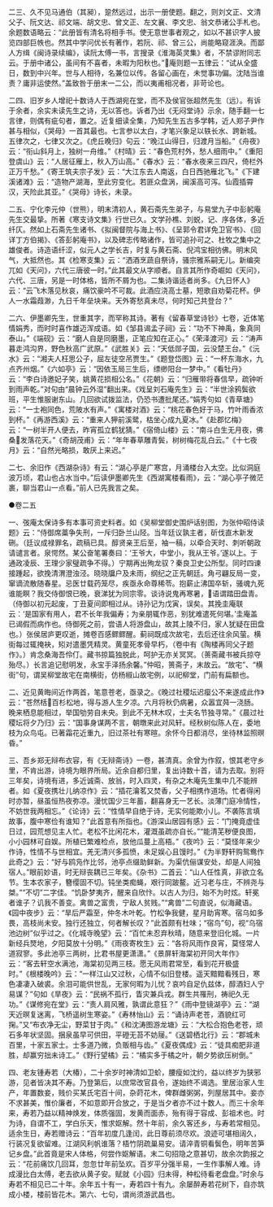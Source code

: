 <!-- { "loadSidebar": true } -->
二三、久不见马通伯（其昶），跫然远过，出示一册使题。翻之，则刘文正、文清父子、阮文达、祁文端、胡文忠、曾文正、左文襄、李文忠、翁文恭诸公手札也。余题数语略云：“此册皆有清名将相手书。使无意世事者观之，如以不甚识字人披览四部巨帙也。然其中学问优长有著作，若阮、祁、曾三公，尚能略窥涯涣。而鄙人方缉《闽诗录续编》，读阮太傅一书，言搜录《淮海英灵集》者，不禁谬附同志云。于册中诸公，虽间有不喜者，未暇为阳秋也。”庵则题一五律云：“试从全盛日，数到中兴年。世与人相待，名兼位以传。各留心画在，未觉事功偏。沈陆当谁责？庸非运使然。”盖致咎于册末一二公，而以夷甫相况者，非苛论也。

二四、旧岁乡人增祀十数诗人于西湖宛在堂，而不及侯官张超然先生（远）。有诉于余者，余实未读先生之诗，无以答也。诉者乃出《无闷堂诗》示余，随手翻一七言律，则偶有疵句者，置之。近复细读全集，乃知先生五古多学韩，近人郑子尹作甚与相似，《哭母》一首其最也。七言参以太白，才笔兴象足以轶长水、跨新城。五律次之，七律又次之。《虎丘晚归》句云：“晚江山得日，归渡月当船。”《舟夜》云：“衔山斜月上，独树一舟维。”《村晴》云：“春色荒村外，愁人细雨中。”《重阳登虞山》云：“人居征雁上，秋入万山高。”《春水》云：“春水夜来三四尺，倚栏外正万千愁。”《寄王筑夫宗子发》云：“大江东去人南返，白日西驰雁北飞。”《下建溪诸滩》云：“造物产湖海，至此穷变化。若匪众盘涡，闽溪高可泻。仙霞插霄汉，天险此其亚。”《哭母》诗长，未录。

二五、宁化李元仲（世熊），明末清初人，黄石斋先生弟子，与易堂九子中彭躬庵先生交最挚。所著《寒支诗文集》行世已久。文学孙樵、刘蜕，记、序各体，多近纤仄。然如上石斋先生诸书、《拟闽督院与海上书》、《呈郭令君详免卫官书》、《回详丁方伯揭》、《答彭躬庵书》，以及碑志传略诸作，皆可追孙可之、杜牧之集中之雄俊者。诗造语纤涩，似元人之学长吉，时复与黄石斋、倪鸿宝相彷佛。明末风气，大抵然也。其《检寒支集》云：“洒酒烹蔬自祭诗，骚宗雅系嗣无儿。新编突兀如《天问》，六代三唐彼一时。”此其最文从字顺者。自言其所作奇崛如《天问》，六代、三唐，另是一时体格，皆所不屑为也。二集诗谐适者尚多。《九日怀人》云：“云飞木落见秋哀，痛饮豪吟不可裁。此酒应浇高士墓，短歌自劝菊花杯。伊人一水霜葭渺，九日千年垒块来。天外寄愁真未尽，何时知己共登台？”

二六、伊墨卿先生，世重其字，而罕称其诗。著有《留春草堂诗钞》七卷，近体笔情娟秀，而时时喜作雄迈浑成语。如《邹县谒孟子祠》云：“功不下神禹，象真同泰山。”《端砚》云：“磨人自是同磨墨，正笔应知在正心。”《荣泽渡河》云：“涛声暮走鸿沟界，野色秋高广武原。”《武胜关》云：“天低郧子国，云没楚王台。”《沅水》云：“湘夫人枉思公子，屈左徒空吊贾生。”《题登岱图》云：“一杯东海水，九点齐州烟。”《六如亭》云：“因依玉局三生后，缥缈阳台一梦中。”《看牡丹》云：“李白诗邀妃子笑，姚黄花损相公名。”《花朝》云：“归雁带将春信早，疏钟听到雨声乾。”对句由“晨钟云外湿”翻出来。《戏呈刘石庵先生》云：“半世涂鸦鬓欲班，平生惟服谢东山。几回欲试拨监法，仍恐书遭批尾还。”娟秀句如《青草塘》云：“一士袍同色，荒陂水有声。”《寓楼对酒》云：“桃花春色好于马，竹叶雨香浓到杯。”《再游西溪》云：“重来人狎前溪鹭，枯坐心成九夏冰。”《赴郡忆梅》云：“一树半开人便去，昨宵孤立鹤犹猜。”《宿倚山楼》云：“南斗白生无月夜，佛桑发落花天。”《奇胡茂甫》云：“年年春草雕青鬓，树树梅花乱白云。”《十七夜月》云：“自然光略损，敢厌上来迟。”

二七、余旧作《西湖杂诗》有云：“湖心亭是广寒宫，月涌楼台入太空。比似洞庭波万顷，君山也占水当中。”后读伊墨卿先生《西湖寓楼看雨》，云：“湖心亭子微茫裹，聊当君山一点看。”前人已先我言之矣。

●卷二五

一、弢庵太保诗多有本事可资史料者。如《吴柳堂御史围炉话别图，为张仲昭侍读题》云：“侍御席藁争失刑，一斥归卧兰山陉。当年廷议孰主者，斫伐直木新发硎。（廷议成禄罪名，疏稿已具。醇贤亲王后至，袖一稿，以牵合天时、刺听朝政请谴言者。泉愕然。某公奋笔署奏曰：‘王爷大，中堂小，我从王爷。’遂以上。于通政凌辰、王理少家璧疏争不得。）宁期再出殉龙驭？秦良卫史公所型。同时四谏接踵起，欲挽清渭澄浊泾。晓晓牖户及未雨，纲纪之正先朝廷。角弓翩反局一变，窜谪流散随春星。忌医廿载药笼尽，疾亟永命尊稀苓。抱薪止沸国卒斩，骚魂九死谁能瞑？我交侍御恨已晚，衰涕犹为同宗零。谈诗说鬼再寒暑，语谓踏田盘青。（侍御以初元起废，丁丑夏间即相过从。诗孙记为戊寅，误矣。其挽圭庵联云：‘是国家有用人，君不长年我偏寿；为亲朋辄作恶，别犹难遣死何堪。’圭庵盖已谒假而病作也。侍御死之前，尝语人将游盘山，故其上陵不归，家人犹疑在田盘也。）张侯居庐更叹逝，摊卷百感鳏鳏醒。蓟祠既成次故宅，去后还往余风萤。横街每过辄掩袂，矧对遣墨凭精灵。黄童死孝骨早朽，（卷中有《陶楼再同父子题作》。）肯念桑海吾伶仃。藏书掠篇独脱此，呵护无亦关冥冥。（蒉斋藏书被兵掠夺殆尽。）长言追记慰明发，永宝手泽扬余馨。”仲昭，篑斋子，末故云。“故宅”、“横街”句，谓吴柳堂故宅在南横街，仿杨椒山故宅例，以祀柳堂，门前有扁额也。

二、近见黄晦间近作两首，笔意苍老，亟录之。《晚过社稷坛迟瘿公不来遂成此作》云：“苍然栝百杉松地，得与游人生夕凉。六月将秋仍病暑，众嚣宜荈一浇肠。晚来栖息能相过，举国劬劳自未央。到此不无林木叹，士夫名节独寻常。”《晨过社稷坛将夕乃归》云：“国事身谋两不言，朝暾来此对风轩。经秋树似陈人在，委地枝为众鸟屯。已著霜花近重九，旧过茶社有寒暄。余怀今日都消尽，坐待林监照暝昏。”

三、吾乡郑无辩布衣容，有《无辩斋诗》一卷，甚清真。余曾为作叙，恨其老守乡里，不肯出游，诗境为眼界所局。近余自都归里，复出诗数十首，请为去取。别将三年矣，诗境有进，多近诚斋、放翁，时入四灵，有杂之木庵先生集中几不能辨者。如《夏夜携壮儿纳凉作》云：“插花瀹茗又焚香，父子相携作道场。忙者得闲时亦暂，昼虽恒热夜弥凉。漫忧国少三年蓄，翻喜身无一艺长。淡薄门庭冷情性，不妨世我两相忘。”《论诗》云：“性情早自绝于诗，无实何能欺小儿。不袭陈言填故事，腹中寒俭有谁知？”此首意有所指也。《游深山居园有感》云：“门掩竟虚佳日过，园荒想见主人忙。老松不比闲花木，灌溉虽疏亦自长。”“能清芜秽便良图，小小园林可自娱。所植已繁难检点，放他瓜蔓上高梧。”《夜吟》云：“莫怪年来少作诗，性情不与世相宜。羌无清兴多孤愤，未足娱心且馒时。”《为半野轩购鸳鸯作此奇之》云：“好与鸥凫作比邻，池亭点缀助鲜新。为渠伉俪谋安处，却是人间独宿人。”眼前妙语，时无辩丧耦已三年矣。《杂书》二首云：“山人任性真，非欲立名节。生本农家子，簪缨固不切。钝坐类痴蝇，艰行同跛鳌。近习老与庄，不辨尧与桀。”“不切”二字佳。“饥卧梦夷齐，醒来自欣忭。以古人为归，始不为时炫。轩冕者谁子？讥我不善变。禽兽之富贵，宁敌人贫贱。”“禽兽”二句直说，似海藏语。《园中夜步》云：“旱后严霜至，仲冬木叶乾。竹松争我健，星月助宵寒。宿乌如多畏，高枝尚未安。独行还独立，何者解长叹？”此首颇有杜味；“宿鸟”句，视“乌宿池边树”似乎过之。《化城寺晚望》云：“百忙未忍弃秋晴，随意来登旧化城。一片新经兵燹地，夕阳莫放十分明。”《雨夜寄枚生》云：“各将风雨作良宵，莫怪常人道寂寥。多此池亭三两树，比君书屋更潇潇。”《景屏轩海棠初开同大年作》云：“客去轩空水满池，海棠初见两三枝。愿无风雨君常至，看到花开极盛时。”《根楼晚吟》云：“一样江山又过秋，心情不似旧登楼。遥天黯黯看残日，寒色凄凄入破裘。余泪可能供世乱，无家何暇为儿忧？哀吟自足仇兹体，醇酒妇人宁易谋？”句如《旱夜》云：“民祸不孤行，眚灾兼兵戎。群生共罹刑，祷祀久无功。”《谋修宛在堂》云：“责人肩风雅，孰谓此意狂？”《雨中登镜湖亭》云：“湖天近暝复迷离，飞桥遥树生寒姿。”《寿林怡山》云：“诵诗声老苍，酒貌红可掬。”又“布衣净无尘，野菜甘于肉。”《和沈涛图游龙塘》云：“大松合抱色老苍，顽石多年状坚固。捆泉虽早可供田，平磴无苔不妨屦。”《送碧栖北行》云：“郡城未百里，十家五家士。士多道乃微，负贩相与齿。”《夏夜偶成》云：“徒具痴肥非道胜，却赢穷拙未诗工。”《野行望橘》云：“橘实多于橘之叶，朝夕势欲压树倒。”

四、老友锺寿若（大椿），二十余岁时神清如卫蚧，腰瘦如沈约，益以终岁为狭邪游，见者皆决其不寿。乃登第后，以庶常改官县令，遂始终不谒选。里居治家人生产，年置数妾，贱价买某氏宅百十间，杂莳花木，俾群雌粥粥，列屋居其中。妾亦不求甚美，惟价廉者，不如意即开合放之，于是当夕者亦不过十数人。而三十余年来，寿若乃益以精神焕发，体质强固，发黄而面赤，殆有得于容成、彭祖术也。时为诗，自谓不工，学白乐天，惟求妪解。然十年前，余久客还乡，与寿若常相见。适余生日，寿若赠诗云：“百年初度几逢闰，此日尊前须尽欢。浪迹可堪相阔久，行装况复欲留难。江湖风利帆谁落？梧竹阴疏巢易安。请淬青铜看鬓色，明年苦笋记乡盘。”此首竟是宋人体格，何尝作妪解语。末二句招隐之意甚切，故余次韵报之云：“花前痛饮几回耳，忽忽廿年前坠欢。百岁平分强半易，一生作事解人难。诗成漫比白太傅，老去欲从黄子安。赋就《小园》归未得，种松待看老盘盘。”时余与寿若不相见已二十年。余年五十有一，寿若四十有九。余屡醉寿若花树下，自亦筑成小楼，楼前皆花木。第六、七句，谓尚须游武昌也。

